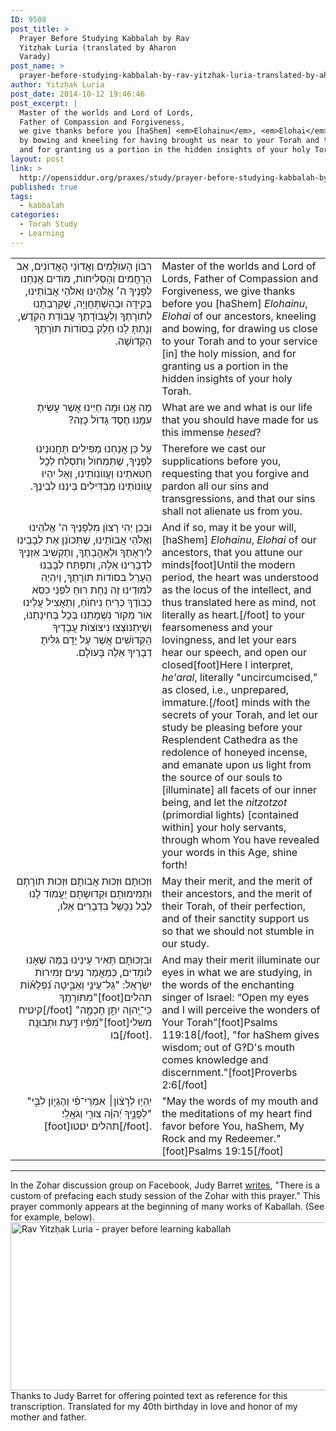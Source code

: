 ```yaml
---
ID: 9508
post_title: >
  Prayer Before Studying Kabbalah by Rav
  Yitzḥak Luria (translated by Aharon
  Varady)
post_name: >
  prayer-before-studying-kabbalah-by-rav-yitzhak-luria-translated-by-aharon-varady
author: Yitzḥak Luria
post_date: 2014-10-12 19:46:46
post_excerpt: |
  Master of the worlds and Lord of Lords,
  Father of Compassion and Forgiveness,
  we give thanks before you [haShem] <em>Elohainu</em>, <em>Elohai</em> of our ancestors,
  by bowing and kneeling for having brought us near to your Torah and to your sacred work,
  and for granting us a portion in the hidden insights of your holy Torah.
layout: post
link: >
  http://opensiddur.org/praxes/study/prayer-before-studying-kabbalah-by-rav-yitzhak-luria-translated-by-aharon-varady/
published: true
tags:
  - kabbalah
categories:
  - Torah Study
  - Learning
---
```


<table style="margin-left: auto;margin-right: auto;">
<tbody>
<tr>
<td style="vertical-align:top;" width="46%">
<div class="liturgy" style="text-align: right;"><span lang="he">
רִבּוֺן הָעוֺלָמִים וַאֲדוֺנֵי הָאֲדוֺנִים,
 אַב הָרָחֲמִים וְהָסְּלִיחוֺת,
 מוֺדִים אֲנַחְנוּ לְפָנֶיךָ ה׳ אֱלֹהֵינוּ וֵאלֹהֵי אֲבוֹתֵינוּ,
 בְּקִידָּה וּבְהִשְׁתַּחֲוָיָה,
שֶׁקֵּרַבְתָּנוּ לְתוֺרָתֶךָ וְלַעֲבוֺדָתֶךָ עֲבוֺדַת הַקֹדֶשׁ,
וְנָתַתָּ לָנוּ חֵלֶק בְּסוֺדוֺת תּוֺרָתֶךָ הַקְּדוֺשָׁה.‏ 
</span></div></td>
 
<td width="53%"><div class="english">
Master of the worlds and Lord of Lords, 
Father of Compassion and Forgiveness,
we give thanks before you [haShem] <em>Elohainu</em>, <em>Elohai</em> of our ancestors, 
kneeling and bowing, 
for drawing us close to your Torah and to your service [in] the holy mission, 
and for granting us a portion in the hidden insights of your holy Torah.
	</div></td></tr>
<tr><td style="vertical-align:top;" width="46%"><div class="liturgy" style="text-align: right;"><span lang="he">
מָה אֲנוּ וּמָה חַיֵּינוּ אֲשֶר עָשִׂיתָ עִמָּנוּ חֶסֶד גָּדוֺל כָּזֶה?‏ 
</span></div></td>
 
<td width="53%"><div class="english">
What are we and what is our life that you should have made for us this immense <em>ḥesed</em>? 
	</div></td></tr>
<tr><td style="vertical-align:top;" width="46%"><div class="liturgy" style="text-align: right;"><span lang="he">
 עַל כֵּן אֲנַחְנוּ מַפִּילִים תַּחֲנוּנֵינוּ לְפָנֶיךָ,
 שֶׁתִּמְחוֺל וְתִסְלַח לְכָל חַטֹּאתֵינוּ וְעֲווֹנוֺתֵינוּ,
 וְאַל יִהְיוּ עֲווֹנוֺתֵינוּ מַבְדִּילִים בֵּינֵנוּ לְבֵינֶךָ.‏
</span></div></td>
 
<td width="53%"><div class="english">
Therefore we cast our supplications before you, 
requesting that you forgive and pardon all our sins and transgressions, 
and that our sins shall not alienate us from you.
	</div></td></tr>
<tr><td style="vertical-align:top;" width="46%"><div class="liturgy" style="text-align: right;"><span lang="he">
וּבְכֵן יְהִי רָצוֺן מִלְפָנֶיךָ ה' אֱלֹהֵינוּ וְאֱלֹהֵי אֲבוֺתֵינוּ,
 שֶׁתְּכוֺנֵן אֶת לְבָבֵינוּ לְיִרְאָתֶךָ וּלְאַהֲבָתֶךָ,
 וְתַקְשִׁיב אַזְנֶיךָ לִדְבָרֵינוּ אֵלֶה,
 וְתִפְתַּח לְבָבֵנוּ הֶעָרֵל בּסוֺדוֺת תּוֺרָתֶךָ,
 וְיִהְיֶה לִמּוּדֵינוּ זֶה נַחַת רוּחַ לִפְנֵי כִסֵּא כְבוֺדֶךָ כְּרֵיחַ נִיחוֺחַ,
 וְתַאֲצִיל עֲלֵינוּ אוֺר מְקוֺר נִשְׁמָתֵנוּ בְּכָל בְּחִינָתֵנוּ,
 וְשֶׁיִּתְנוֺצְצוּ נִיצוֺצוֺת עֲבָדֶיךָ הַקְּדוֺשִׁים אֲשֶׁר עַל יָדָם גִּלִּיתָ דְבָרֶיךָ אֵלֶה בָּעוֺלָם.‏
</span></div></td>
 
<td width="53%"><div class="english">
And if so, may it be your will, [haShem] <em>Elohainu</em>, <em>Elohai</em> of our ancestors, 
that you attune our minds[foot]Until the modern period, the heart was understood as the locus of the intellect, and thus translated here as mind, not literally as heart.[/foot] to your fearsomeness and your lovingness, 
and let your ears hear our speech, 
and open our closed[foot]Here I interpret, <em>he'aral</em>, literally "uncircumcised," as closed, i.e., unprepared, immature.[/foot] minds with the secrets of your Torah,
and let our study be pleasing before your Resplendent Cathedra as the redolence of honeyed incense,
and emanate upon us light from the source of our souls to [illuminate] all facets of our inner being, 
and let the <em>nitzotzot</em> (primordial lights) [contained within] your holy servants, through whom You have revealed your words in this Age, shine forth! 
	</div></td></tr>
<tr><td style="vertical-align:top;" width="46%"><div class="liturgy" style="text-align: right;"><span lang="he">
 וּזְכוּתָם 
וּזְכוּת אֲבוֹתָם 
וּזְכוּת תּוֺרָתָם וּתְמִימוּתָם וּקְדוּשָתָם
יַעֲמוֺד לָנוּ לְבַל נִכָּשֵׁל בִּדְבָרִים אֵלוּ,‏
</span></div></td>
 
<td width="53%"><div class="english">
May their merit, 
and the merit of their ancestors, 
and the merit of their Torah, of their perfection, and of their sanctity 
support us so that we should not stumble in our study.
	</div></td></tr>
<tr><td style="vertical-align:top;" width="46%"><div class="liturgy" style="text-align: right;"><span lang="he">
 וּבִזְכוּתָם תָּאִיר עֵינֵינוּ בַּמֶּה שֶׁאָנוּ לוֺמְדִים, כְּמַאֲמַר נְעִים זְמִירוֺת יִשְׂרָאֵל: "גַּל־עֵינַ֥י וְאַבִּ֑יטָה נִ֝פְלָא֗וֹת מִתּוֹרָתֶֽךָ"[foot]תהלים קיט׃יח[/foot] "כִּֽי־יְ֭הוָה יִתֵּ֣ן חָכְמָ֑ה מִ֝פִּ֗יו דַּ֣עַת וּתְבוּנָֽה׃"[foot]משלי ב׃ו[/foot].
</span></div></td>
 
<td width="53%"><div class="english">
And may their merit illuminate our eyes in what we are studying, in the words of the enchanting singer of Israel: 
“Open my eyes and I will perceive the wonders of Your Torah”[foot]Psalms 119:18[/foot], "for haShem gives wisdom; out of G‽D's mouth comes knowledge and discernment."[foot]Proverbs 2:6[/foot] 
	</div></td></tr>
<tr><td style="vertical-align:top;" width="46%"><div class="liturgy" style="text-align: right;"><span lang="he">
 "יִֽהְי֥וּ לְרָצ֨וֹן׀ אִמְרֵי־פִ֡י וְהֶגְי֣וֹן לִבִּ֣י לְפָנֶ֑יךָ יְ֝הוָ֗ה צוּרִ֥י וְגֹאֲלִֽי׃"[foot]תהלים יט׃טו[/foot].‏‏
</span></div></td>
 
<td width="53%"><div class="english">
"May the words of my mouth and the meditations of my heart find favor before You, haShem, My Rock and my Redeemer."[foot]Psalms 19:15[/foot]
</td></tr>
</tbody>
</tbody></tbody></tbody></table>

<hr />
In the Zohar discussion group on Facebook, Judy Barret <a href="https://www.facebook.com/groups/theZohar/389142124572403/">writes</a>, "There is a custom of prefacing each study session of the Zohar with this prayer." This prayer commonly appears at the beginning of many works of Kaballah. (See for example, below). 
<a href="http://goo.gl/jlBMcV"><img src="http://opensiddur.org/wp-content/uploads/2014/10/Rav-Yitzḥak-Luria-prayer-before-learning-kaballah.png" alt="Rav Yitzḥak Luria - prayer before learning kaballah" width="564" height="269" class="aligncenter size-full wp-image-9528" /></a>
Thanks to Judy Barret for offering pointed text as reference for this transcription. Translated for my 40th birthday in love and honor of my mother and father.



